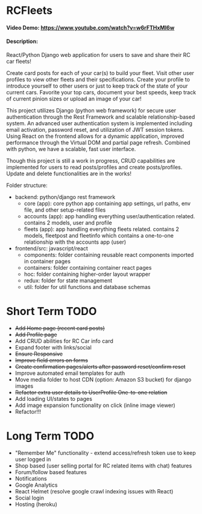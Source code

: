 # RCFleets
#### Video Demo: https://www.youtube.com/watch?v=w6rFTHxMI6w
#### Description:
React/Python Django web application for users to save and share their RC car fleets!

Create card posts for each of your car(s) to build your fleet. Visit other user profiles to view other fleets and their specifications. Create your profile to introduce yourself to other users or just to keep track of the state of your current cars. Favorite your top cars, document your best speeds, keep track of current pinion sizes or upload an image of your car!

This project utilizes Django (python web framework) for secure user authentication through the Rest Framework and scalable relationship-based system. An advanced user authentication system is implemented including email activation, password reset, and utilization of JWT session tokens. Using React on the frontend allows for a dynamic application, improved performance through the Virtual DOM and partial page refresh. Combined with python, we have a scalable, fast user interface.

Though this project is still a work in progress, CRUD capabilities are implemented for users to read posts/profiles and create posts/profiles. Update and delete functionalities are in the works!

Folder structure:
- backend: python/django rest framework
    - core (app): core python app containing app settings, url paths, env file, and other setup-related files
    - accounts (app): app handling everything user/authentication related. contains 2 models, user and profile
    - fleets (app): app handling everything fleets related. contains 2 models, fleetpost and fleetinfo which contains a one-to-one relationship with the accounts app (user)
- frontend/src: javascript/react
    -  components: folder containing reusable react components imported in container pages
    -  containers: folder containing container react pages
    -  hoc: folder containing higher-order layout wrapper
    -  redux: folder for state management
    -  util: folder for util functions and database schemas


# Short Term TODO
- ~~Add Home page (recent card posts)~~
- ~~Add Profile page~~
- Add CRUD abilities for RC Car info card
- Expand footer with links/social
- ~~Ensure Responsive~~
- ~~Improve field errors on forms~~
- ~~Create confirmation pages/alerts after password reset/confirm reset~~
- Improve automated email templates for auth
- Move media folder to host CDN (option: Amazon S3 bucket) for django images
- ~~Refactor extra user details to UserProfile One-to-one relation~~
- Add loading UI/states to pages
- Add image expansion functionality on click (inline image viewer)
- Refactor!!!

# Long Term TODO
- "Remember Me" functionality - extend access/refresh token use to keep user logged in
- Shop based (user selling portal for RC related items with chat) features
- Forum/follow based features
- Notifications
- Google Analytics
- React Helmet (resolve google crawl indexing issues with React)
- Social login
- Hosting (heroku)
